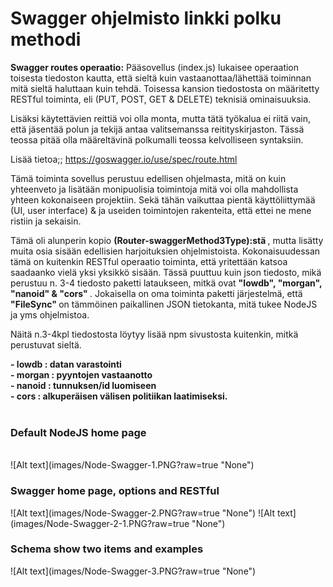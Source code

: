 <H1> Swagger ohjelmisto linkki polku methodi</H1>

<b>Swagger routes operaatio:</b>
Pääsovellus (index.js) lukaisee operaation toisesta tiedoston kautta, että sieltä kuin vastaanottaa/lähettää toiminnan mitä sieltä haluttaan kuin tehdä. Toisessa kansion tiedostosta on määritetty RESTful toiminta, eli (PUT, POST, GET & DELETE) teknisiä ominaisuuksia. 

Lisäksi käytettävien reittiä voi olla monta, mutta tätä työkalua ei riitä vain, että jäsentää polun ja tekijä antaa valitsemanssa reitityskirjaston. Tässä teossa pitää olla määreltävinä polkumalli teossa kelvolliseen syntaksiin.

Lisää tietoa;; https://goswagger.io/use/spec/route.html

Tämä toiminta sovellus perustuu edellisen ohjelmasta, mitä on kuin yhteenveto ja lisätään monipuolisia toimintoja mitä voi olla mahdollista yhteen kokonaiseen projektiin. Sekä tähän vaikuttaa pientä käyttöliittymää (UI, user interface) & ja useiden toimintojen rakenteita, että ettei ne mene ristiin ja sekaisin.


Tämä oli alunperin kopio <b> (Router-swaggerMethod3Type):stä </b>, mutta lisätty muita osia sisään edellisien harjoituksien ohjelmistoista. Kokonaisuudessan tämä on kuitenkin RESTful operaatio toiminta, että yritettään katsoa saadaanko vielä yksi yksikkö sisään. Tässä puuttuu kuin json tiedosto, mikä perustuu n. 3-4 tiedosto paketti lataukseen, mitkä ovat <b> "lowdb", "morgan", "nanoid" & "cors" </b>. Jokaisella on oma toiminta paketti järjestelmä, että <b> "FileSync" </b> on tämmöinen paikallinen JSON tietokanta, mitä tukee NodeJS ja yms ohjelmistoa.

Näitä n.3-4kpl tiedostosta löytyy lisää npm sivustosta kuitenkin, mitkä perustuvat sieltä.

<b> 
- lowdb : datan varastointi <br>
- morgan : pyyntojen vastaanotto <br>
- nanoid : tunnuksen/id luomiseen <br>
- cors : alkuperäisen välisen politiikan laatimiseksi. <br>
</b> <br>


<h3>Default NodeJS home page</h3><br>
![Alt text](images/Node-Swagger-1.PNG?raw=true "None") <br>

<h3>Swagger home page, options and RESTful </h3>
![Alt text](images/Node-Swagger-2.PNG?raw=true "None")
![Alt text](images/Node-Swagger-2-1.PNG?raw=true "None") <br>

<h3>Schema show two items and examples </h3>
![Alt text](images/Node-Swagger-3.PNG?raw=true "None")